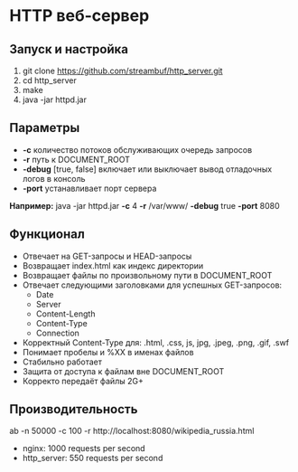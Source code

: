 HTTP веб-сервер
=========================
Запуск и настройка
---------------------------------
1. git clone https://github.com/streambuf/http_server.git
2. cd http_server
3. make
4. java -jar httpd.jar

Параметры
-----------------------
- **-c** количество потоков обслуживающих очередь запросов
- **-r** путь к DOCUMENT_ROOT
- **-debug** [true, false] включает или выключает вывод отладочных логов в консоль
- **-port** устанавливает порт сервера

**Например:** java -jar httpd.jar **-c** 4 **-r** /var/www/ **-debug** true **-port** 8080

Функционал
---------------------------------
- Отвечает на GET-запросы и HEAD-запросы
- Возвращает index.html как индекс директории
- Возвращает файлы по произвольному пути в DOCUMENT_ROOT
- Отвечает следующими заголовками для успешных GET-запросов:
  - Date
  - Server
  - Content-Length
  - Content-Type
  - Connection
- Корректный Content-Type для: .html, .css, js, jpg, .jpeg, .png, .gif, .swf
- Понимает пробелы и %XX в именах файлов
- Стабильно работает
- Защита от доступа к файлам вне DOCUMENT_ROOT
- Корректо передаёт файлы 2G+

Производительность
--------------------------------
ab -n 50000 -c 100 -r http://localhost:8080/wikipedia_russia.html
- nginx: 1000 requests per second
- http_server: 550 requests per second

